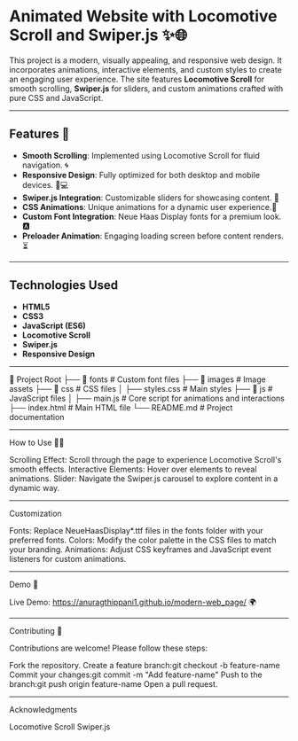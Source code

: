 # Animated Website with Locomotive Scroll and Swiper.js  ✨🌐

This project is a modern, visually appealing, and responsive web design. It incorporates animations, interactive elements, and custom styles to create an engaging user experience. The site features **Locomotive Scroll** for smooth scrolling, **Swiper.js** for sliders, and custom animations crafted with pure CSS and JavaScript.

---

## Features 🌟

- **Smooth Scrolling**: Implemented using Locomotive Scroll for fluid navigation. 🌀
- **Responsive Design**: Fully optimized for both desktop and mobile devices. 📱💻
- **Swiper.js Integration**: Customizable sliders for showcasing content. 🎠
- **CSS Animations**: Unique animations for a dynamic user experience.🎨
- **Custom Font Integration**: Neue Haas Display fonts for a premium look. 🅰️
- **Preloader Animation**: Engaging loading screen before content renders. ⏳

---

## Technologies Used

- **HTML5**
- **CSS3**
- **JavaScript (ES6)**
- **Locomotive Scroll**
- **Swiper.js**
- **Responsive Design**

---

📂 Project Root
├── 📁 fonts              # Custom font files
├── 📁 images             # Image assets
├── 📂 css                # CSS files
│   ├── styles.css        # Main styles
├── 📂 js                 # JavaScript files
│   ├── main.js           # Core script for animations and interactions
├── index.html            # Main HTML file
└── README.md             # Project documentation

----

How to Use 🧑‍💻

Scrolling Effect: Scroll through the page to experience Locomotive Scroll's smooth effects.
Interactive Elements: Hover over elements to reveal animations.
Slider: Navigate the Swiper.js carousel to explore content in a dynamic way.

---

Customization

Fonts: Replace NeueHaasDisplay*.ttf files in the fonts folder with your preferred fonts.
Colors: Modify the color palette in the CSS files to match your branding.
Animations: Adjust CSS keyframes and JavaScript event listeners for custom animations.

---

Demo 🚀

Live Demo:
https://anuragthippani1.github.io/modern-web_page/ 🌍

---

Contributing 🤝


Contributions are welcome! Please follow these steps:

Fork the repository.
Create a feature branch:git checkout -b feature-name
Commit your changes:git commit -m "Add feature-name"
Push to the branch:git push origin feature-name
Open a pull request.

---

Acknowledgments

Locomotive Scroll
Swiper.js
